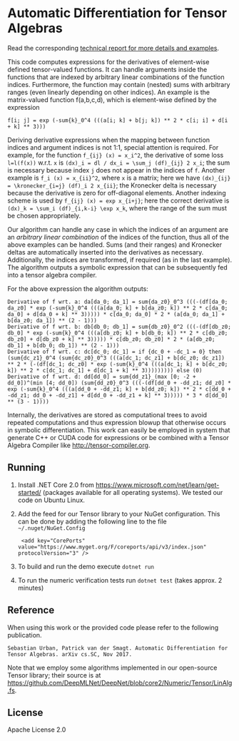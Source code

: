 Automatic Differentiation for Tensor Algebras
=============================================

Read the corresponding [technical report for more details and examples](https://github.com/surban/TensorAlgDiff/raw/master/elemdiff.pdf).

This code computes expressions for the derivatives of element-wise defined tensor-valued functions.
It can handle arguments inside the functions that are indexed by arbitrary linear combinations of the function indices.
Furthermore, the function may contain (nested) sums with arbitrary ranges (even linearly depending on other indices).
An example is the matrix-valued function f(a,b,c,d), which is element-wise defined by the expression

    f[i; j] = exp (-sum{k}_0^4 (((a[i; k] + b[j; k]) ** 2 * c[i; i] + d[i + k] ** 3)))

Deriving derivative expressions when the mapping between function indices and argument indices is not 1:1, special attention is required.
For example, for the function `f_{ij} (x) = x_i^2`, the derivative of some loss `l=l(f(x))` w.r.t. `x` is `(dx)_i = dl / dx_i = \sum_j (df)_{ij} 2 x_i`; the sum is necessary because index `j` does not appear in the indices of `f`.
Another example is `f_i (x) = x_{ii}^2`, where `x` is a matrix; here we have `(dx)_{ij} = \kronecker_{i=j} (df)_i 2 x_{ii}`; the Kronecker delta is necessary because the derivative is zero for off-diagonal elements.
Another indexing scheme is used by `f_{ij} (x) = exp x_{i+j}`; here the correct derivative is `(dx)_k = \sum_i (df)_{i,k-i} \exp x_k`, where the range of the sum must be chosen appropriately.

Our algorithm can handle any case in which the indices of an argument are an *arbitrary linear combination* of the indices of the function, thus all of the above examples can be handled.
Sums (and their ranges) and Kronecker deltas are automatically inserted into the derivatives as necessary.
Additionally, the indices are transformed, if required (as in the last example).
The algorithm outputs a symbolic expression that can be subsequently fed into a tensor algebra compiler.

For the above expression the algorithm outputs:

    Derivative of f wrt. a: da[da_0; da_1] = sum{da_z0}_0^3 (((-(df[da_0; da_z0] * exp (-sum{k}_0^4 (((a[da_0; k] + b[da_z0; k]) ** 2 * c[da_0; da_0] + d[da_0 + k] ** 3))))) * c[da_0; da_0] * 2 * (a[da_0; da_1] + b[da_z0; da_1]) ** (2 - 1)))
    Derivative of f wrt. b: db[db_0; db_1] = sum{db_z0}_0^2 (((-(df[db_z0; db_0] * exp (-sum{k}_0^4 (((a[db_z0; k] + b[db_0; k]) ** 2 * c[db_z0; db_z0] + d[db_z0 + k] ** 3))))) * c[db_z0; db_z0] * 2 * (a[db_z0; db_1] + b[db_0; db_1]) ** (2 - 1)))
    Derivative of f wrt. c: dc[dc_0; dc_1] = if {dc_0 + -dc_1 = 0} then (sum{dc_z1}_0^4 (sum{dc_z0}_0^3 (((a[dc_1; dc_z1] + b[dc_z0; dc_z1]) ** 2 * (-(df[dc_1; dc_z0] * exp (-sum{k}_0^4 (((a[dc_1; k] + b[dc_z0; k]) ** 2 * c[dc_1; dc_1] + d[dc_1 + k] ** 3))))))))) else (0)
    Derivative of f wrt. d: dd[dd_0] = sum{dd_z1}_(max [0; -2 + dd_0])^(min [4; dd_0]) (sum{dd_z0}_0^3 (((-(df[dd_0 + -dd_z1; dd_z0] * exp (-sum{k}_0^4 (((a[dd_0 + -dd_z1; k] + b[dd_z0; k]) ** 2 * c[dd_0 + -dd_z1; dd_0 + -dd_z1] + d[dd_0 + -dd_z1 + k] ** 3))))) * 3 * d[dd_0] ** (3 - 1))))

Internally, the derivatives are stored as computational trees to avoid repeated computations and thus expression blowup that otherwise occurs in symbolic differentiation.
This work can easily be employed in system that generate C++ or CUDA code for expressions or be combined with a Tensor Algebra Compiler like http://tensor-compiler.org.

Running
-------
1. Install .NET Core 2.0 from https://www.microsoft.com/net/learn/get-started/ (packages available for all operating systems).
We tested our code on Ubuntu Linux.

2. Add the feed for our Tensor library to your NuGet configuration. 
This can be done by adding the following line to the file `~/.nuget/NuGet.Config`
        
        <add key="CorePorts" value="https://www.myget.org/F/coreports/api/v3/index.json" protocolVersion="3" /> 

3. To build and run the demo execute `dotnet run`

4. To run the numeric verification tests run `dotnet test` (takes approx. 2 minutes)

Reference
---------
When using this work or the provided code please refer to the following publication.
   
    Sebastian Urban, Patrick van der Smagt. Automatic Differentiation for Tensor Algebras. arXiv cs.SC, Nov 2017.

Note that we employ some algorithms implemented in our open-source Tensor library; their source is at https://github.com/DeepMLNet/DeepNet/blob/core2/Numeric/Tensor/LinAlg.fs.


License
-------
Apache License 2.0

